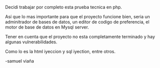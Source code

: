Decidi trabajar por completo esta prueba tecnica en php.

Así que lo mas importante para que el proyecto funcione bien,
seria un adminitrador de bases de datos, un editor de codigo 
de preferencia, el motor de base de datos en Mysql server.


Tener en cuenta que el proyecto no esta completamente 
terminado y hay algunas vulnerabilidades.

Como lo es la html iyeccion y sql iyection, entre otros. 




-samuel viaña